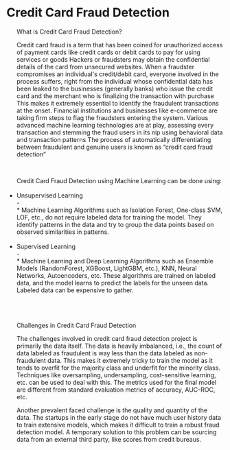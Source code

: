 # Credit Card Fraud Detection

<ul>
What is Credit Card Fraud Detection?<br>

Credit card fraud is a term that has been coined for unauthorized access of payment cards like credit cards or debit cards to pay for using services or goods
Hackers or fraudsters may obtain the confidential details of the card from unsecured websites. When a fraudster compromises an individual's credit/debit card, everyone involved in the process suffers, right from the individual whose confidential data has been leaked to the businesses (generally banks) who issue the credit card and the merchant who is finalizing the transaction with purchase
This makes it extremely essential to identify the fraudulent transactions at the onset. Financial institutions and businesses like e-commerce are taking firm steps to flag the fraudsters entering the system. Various advanced machine learning technologies are at play, assessing every transaction and stemming the fraud users in its nip using behavioral data and transaction patterns
The process of automatically differentiating between fraudulent and genuine users is known as “credit card fraud detection”


</ul><br>

<ul>
Credit Card Fraud Detection using Machine Learning can be done using:
  <br><br>

<li>Unsupervised Learning</li> -
  <br>
* Machine Learning Algorithms such as Isolation Forest, One-class SVM, LOF, etc., do not require labeled data for training the model. They identify patterns in the data and try to group the data points based on observed similarities in patterns. <br><br>

<li>Supervised Learning</li> -
  <br>
* Machine Learning and Deep Learning Algorithms such as Ensemble Models (RandomForest, XGBoost, LightGBM, etc.), KNN, Neural Networks, Autoencoders, etc. These algorithms are trained on labeled data, and the model learns to predict the labels for the unseen data. Labeled data can be expensive to gather. 

<br><br><br>
Challenges in Credit Card Fraud Detection

The challenges involved in credit card fraud detection project is primarily the data itself. The data is heavily imbalanced, i.e., the count of data labeled as fraudulent is way less than the data labeled as non-fraudulent data. This makes it extremely tricky to train the model as it tends to overfit for the majority class and underfit for the minority class. Techniques like oversampling, undersampling, cost-sensitive learning, etc. can be used to deal with this. The metrics used for the final model are different from standard evaluation metrics of accuracy, AUC-ROC, etc.

Another prevalent faced challenge is the quality and quantity of the data. The startups in the early stage do not have much user history data to train extensive models, which makes it difficult to train a robust fraud detection model. A temporary solution to this problem can be sourcing data from an external third party, like scores from credit bureaus.


</ul>
